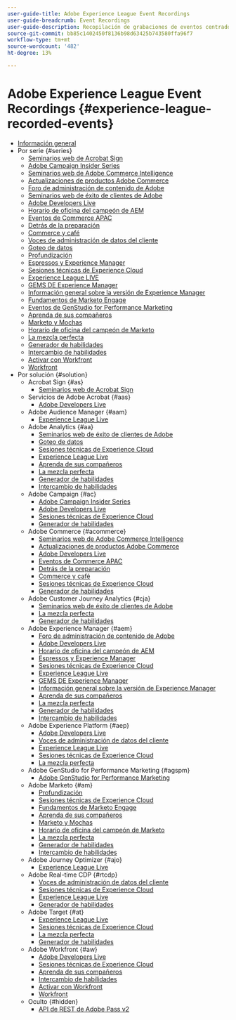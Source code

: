 ```yaml
---
user-guide-title: Adobe Experience League Event Recordings
user-guide-breadcrumb: Event Recordings
user-guide-description: Recopilación de grabaciones de eventos centrados en el uso de productos de Adobe Enterprise
source-git-commit: bb85c1402450f8136b98d63425b743580ffa96f7
workflow-type: tm+mt
source-wordcount: '482'
ht-degree: 13%

---
```



# Adobe Experience League Event Recordings {#experience-league-recorded-events}

+ [Información general](overview.md)
+ Por serie {#series}
   + [Seminarios web de Acrobat Sign](https://experienceleague.adobe.com/docs/events/acrobat-sign-webinars/overview.html?lang=es)
   + [Adobe Campaign Insider Series](https://experienceleague.adobe.com/docs/events/adobe-campaign-insider-recordings/overview.html?lang=es)
   + [Seminarios web de Adobe Commerce Intelligence](https://experienceleague.adobe.com/docs/events/mbi-webinars-recordings/overview.html?lang=es)
   + [Actualizaciones de productos Adobe Commerce](https://experienceleague.adobe.com/docs/events/adobe-commerce-product-update-recordings/overview.html?lang=es)
   + [Foro de administración de contenido de Adobe](https://experienceleague.adobe.com/docs/events/adobe-content-management-forum-recordings/overview.html?lang=es)
   + [Seminarios web de éxito de clientes de Adobe](https://experienceleague.adobe.com/docs/events/adobe-customer-success-webinar-recordings/overview.html?lang=es)
   + [Adobe Developers Live](https://experienceleague.adobe.com/docs/events/adobe-developers-live-recordings/overview.html?lang=es)
   + [Horario de oficina del campeón de AEM](https://experienceleague.adobe.com/docs/events/aem-champion-office-hours/overview.html?lang=es)
   + [Eventos de Commerce APAC](https://experienceleague.adobe.com/docs/events/apac-commerce-recordings/overview.html?lang=es)
   + [Detrás de la preparación](https://experienceleague.adobe.com/docs/events/behind-the-brew-recordings/overview.html?lang=es)
   + [Commerce y café](https://experienceleague.adobe.com/docs/events/commerce-and-coffee-recordings/overview.html?lang=es)
   + [Voces de administración de datos del cliente](https://experienceleague.adobe.com/docs/events/customer-data-management-voices-recordings/overview.html?lang=es)
   + [Goteo de datos](https://experienceleague.adobe.com/docs/events/data-drip-recordings/overview.html?lang=es)
   + [Profundización](https://experienceleague.adobe.com/docs/events/deep-dives-recordings/overview.html?lang=es)
   + [Espressos y Experience Manager](https://experienceleague.adobe.com/docs/events/espressos-and-experience-manager-recordings/overview.html?lang=es)
   + [Sesiones técnicas de Experience Cloud](https://experienceleague.adobe.com/docs/events/tech-sessions/overview.html?lang=es)
   + [Experience League LIVE](https://experienceleague.adobe.com/docs/events/experience-league-live-recordings/overview.html?lang=es)
   + [GEMS DE Experience Manager](https://experienceleague.adobe.com/docs/events/experience-manager-gems-recordings/overview.html?lang=es)
   + [Información general sobre la versión de Experience Manager](https://experienceleague.adobe.com/docs/events/aemcs-release-update-recordings/overview.html?lang=es)
   + [Fundamentos de Marketo Engage](https://experienceleague.adobe.com/es/docs/events/foundations-of-marketo-engage-webinars/overview)
   + [Eventos de GenStudio for Performance Marketing](https://experienceleague.adobe.com/docs/events/genstudio-for-performance-marketing-events/overview.html?lang=es)
   + [Aprenda de sus compañeros](https://experienceleague.adobe.com/docs/events/learn-from-your-peers-recordings/overview.html?lang=es)
   + [Marketo y Mochas](https://experienceleague.adobe.com/docs/events/marketo-and-mochas-recordings/overview.html?lang=es)
   + [Horario de oficina del campeón de Marketo](https://experienceleague.adobe.com/docs/events/marketo-champion-office-hours/overview.html?lang=es)
   + [La mezcla perfecta](https://experienceleague.adobe.com/docs/events/perfect-blend/overview.html)
   + [Generador de habilidades](https://experienceleague.adobe.com/docs/events/skill-builder-recordings/overview.html?lang=es)
   + [Intercambio de habilidades](https://experienceleague.adobe.com/docs/events/the-skill-exchange-recordings/overview.html?lang=es)
   + [Activar con Workfront](https://experienceleague.adobe.com/docs/events/wake-up-with-workfront-recordings/overview.html?lang=es)
   + [Workfront](https://experienceleague.adobe.com/docs/events/workfront-recordings/overview.html?lang=es)
+ Por solución {#solution}
   + Acrobat Sign {#as}
      + [Seminarios web de Acrobat Sign](https://experienceleague.adobe.com/docs/events/acrobat-sign-webinars/overview.html?lang=es)
   + Servicios de Adobe Acrobat {#aas}
      + [Adobe Developers Live](https://experienceleague.adobe.com/docs/events/adobe-developers-live-recordings/overview.html?lang=es)
   + Adobe Audience Manager {#aam}
      + [Experience League Live](https://experienceleague.adobe.com/docs/events/experience-league-live-recordings/overview.html?lang=es)
   + Adobe Analytics {#aa}
      + [Seminarios web de éxito de clientes de Adobe](https://experienceleague.adobe.com/docs/events/adobe-customer-success-webinar-recordings/overview.html?lang=es)
      + [Goteo de datos](https://experienceleague.adobe.com/docs/events/data-drip-recordings/overview.html?lang=es)
      + [Sesiones técnicas de Experience Cloud](https://experienceleague.adobe.com/docs/events/tech-sessions/overview.html?lang=es)
      + [Experience League Live](https://experienceleague.adobe.com/docs/events/experience-league-live-recordings/overview.html?lang=es)
      + [Aprenda de sus compañeros](https://experienceleague.adobe.com/docs/events/learn-from-your-peers-recordings/overview.html?lang=es)
      + [La mezcla perfecta](https://experienceleague.adobe.com/docs/events/perfect-blend/overview.html)
      + [Generador de habilidades](https://experienceleague.adobe.com/docs/events/skill-builder-recordings/overview.html?lang=es)
      + [Intercambio de habilidades](https://experienceleague.adobe.com/docs/events/the-skill-exchange-recordings/overview.html?lang=es)
   + Adobe Campaign {#ac}
      + [Adobe Campaign Insider Series](https://experienceleague.adobe.com/docs/events/adobe-campaign-insider-recordings/overview.html?lang=es)
      + [Adobe Developers Live](https://experienceleague.adobe.com/docs/events/adobe-developers-live-recordings/overview.html?lang=es)
      + [Sesiones técnicas de Experience Cloud](https://experienceleague.adobe.com/docs/events/tech-sessions/overview.html?lang=es)
      + [Generador de habilidades](https://experienceleague.adobe.com/docs/events/skill-builder-recordings/overview.html?lang=es)
   + Adobe Commerce {#acommerce}
      + [Seminarios web de Adobe Commerce Intelligence](https://experienceleague.adobe.com/docs/events/mbi-webinars-recordings/overview.html?lang=es)
      + [Actualizaciones de productos Adobe Commerce](https://experienceleague.adobe.com/docs/events/adobe-commerce-product-update-recordings/overview.html?lang=es)
      + [Adobe Developers Live](https://experienceleague.adobe.com/docs/events/adobe-developers-live-recordings/overview.html?lang=es)
      + [Eventos de Commerce APAC](https://experienceleague.adobe.com/docs/events/apac-commerce-recordings/overview.html?lang=es)
      + [Detrás de la preparación](https://experienceleague.adobe.com/docs/events/behind-the-brew-recordings/overview.html?lang=es)
      + [Commerce y café](https://experienceleague.adobe.com/docs/events/commerce-and-coffee-recordings/overview.html?lang=es)
      + [Sesiones técnicas de Experience Cloud](https://experienceleague.adobe.com/docs/events/tech-sessions/overview.html?lang=es)
      + [Generador de habilidades](https://experienceleague.adobe.com/docs/events/skill-builder-recordings/overview.html?lang=es)
   + Adobe Customer Journey Analytics {#cja}
      + [Seminarios web de éxito de clientes de Adobe](https://experienceleague.adobe.com/docs/events/adobe-customer-success-webinar-recordings/overview.html?lang=es)
      + [La mezcla perfecta](https://experienceleague.adobe.com/docs/events/perfect-blend/overview.html)
      + [Generador de habilidades](https://experienceleague.adobe.com/docs/events/skill-builder-recordings/overview.html?lang=es)
   + Adobe Experience Manager {#aem}
      + [Foro de administración de contenido de Adobe](https://experienceleague.adobe.com/docs/events/adobe-content-management-forum-recordings/overview.html?lang=es)
      + [Adobe Developers Live](https://experienceleague.adobe.com/docs/events/adobe-developers-live-recordings/overview.html?lang=es)
      + [Horario de oficina del campeón de AEM](https://experienceleague.adobe.com/docs/events/aem-champion-office-hours/overview.html?lang=es)
      + [Espressos y Experience Manager](https://experienceleague.adobe.com/docs/events/espressos-and-experience-manager-recordings/overview.html?lang=es)
      + [Sesiones técnicas de Experience Cloud](https://experienceleague.adobe.com/docs/events/tech-sessions/overview.html?lang=es)
      + [Experience League Live](https://experienceleague.adobe.com/docs/events/experience-league-live-recordings/overview.html?lang=es)
      + [GEMS DE Experience Manager](https://experienceleague.adobe.com/docs/events/experience-manager-gems-recordings/overview.html?lang=es)
      + [Información general sobre la versión de Experience Manager](https://experienceleague.adobe.com/docs/events/aemcs-release-update-recordings/overview.html?lang=es)
      + [Aprenda de sus compañeros](https://experienceleague.adobe.com/docs/events/learn-from-your-peers-recordings/overview.html?lang=es)
      + [La mezcla perfecta](https://experienceleague.adobe.com/docs/events/perfect-blend/overview.html)
      + [Generador de habilidades](https://experienceleague.adobe.com/docs/events/skill-builder-recordings/overview.html?lang=es)
      + [Intercambio de habilidades](https://experienceleague.adobe.com/docs/events/the-skill-exchange-recordings/overview.html?lang=es)
   + Adobe Experience Platform {#aep}
      + [Adobe Developers Live](https://experienceleague.adobe.com/docs/events/adobe-developers-live-recordings/overview.html?lang=es)
      + [Voces de administración de datos del cliente](https://experienceleague.adobe.com/docs/events/customer-data-management-voices-recordings/overview.html?lang=es)
      + [Experience League Live](https://experienceleague.adobe.com/docs/events/experience-league-live-recordings/overview.html?lang=es)
      + [Sesiones técnicas de Experience Cloud](https://experienceleague.adobe.com/docs/events/tech-sessions/overview.html?lang=es)
      + [La mezcla perfecta](https://experienceleague.adobe.com/docs/events/perfect-blend/overview.html)
   + Adobe GenStudio for Performance Marketing {#agspm}
      + [Adobe GenStudio for Performance Marketing](https://experienceleague.adobe.com/docs/events/genstudio-for-performance-marketing-events/overview.html?lang=es)
   + Adobe Marketo {#am}
      + [Profundización](https://experienceleague.adobe.com/docs/events/deep-dives-recordings/overview.html?lang=es)
      + [Sesiones técnicas de Experience Cloud](https://experienceleague.adobe.com/docs/events/tech-sessions/overview.html?lang=es)
      + [Fundamentos de Marketo Engage](https://experienceleague.adobe.com/es/docs/events/foundations-of-marketo-engage-webinars/overview)
      + [Aprenda de sus compañeros](https://experienceleague.adobe.com/docs/events/learn-from-your-peers-recordings/overview.html?lang=es)
      + [Marketo y Mochas](https://experienceleague.adobe.com/docs/events/marketo-and-mochas-recordings/overview.html?lang=es)
      + [Horario de oficina del campeón de Marketo](https://experienceleague.adobe.com/docs/events/marketo-champion-office-hours/overview.html?lang=es)
      + [La mezcla perfecta](https://experienceleague.adobe.com/docs/events/perfect-blend/overview.html)
      + [Generador de habilidades](https://experienceleague.adobe.com/docs/events/skill-builder-recordings/overview.html?lang=es)
      + [Intercambio de habilidades](https://experienceleague.adobe.com/docs/events/the-skill-exchange-recordings/overview.html?lang=es)
   + Adobe Journey Optimizer {#ajo}
      + [Experience League Live](https://experienceleague.adobe.com/docs/events/experience-league-live-recordings/overview.html?lang=es)
   + Adobe Real-time CDP {#rtcdp}
      + [Voces de administración de datos del cliente](https://experienceleague.adobe.com/docs/events/customer-data-management-voices-recordings/overview.html?lang=es)
      + [Sesiones técnicas de Experience Cloud](https://experienceleague.adobe.com/docs/events/tech-sessions/overview.html?lang=es)
      + [Experience League Live](https://experienceleague.adobe.com/docs/events/experience-league-live-recordings/overview.html?lang=es)
      + [Generador de habilidades](https://experienceleague.adobe.com/docs/events/skill-builder-recordings/overview.html?lang=es)
   + Adobe Target {#at}
      + [Experience League Live](https://experienceleague.adobe.com/docs/events/experience-league-live-recordings/overview.html?lang=es)
      + [Sesiones técnicas de Experience Cloud](https://experienceleague.adobe.com/docs/events/tech-sessions/overview.html?lang=es)
      + [La mezcla perfecta](https://experienceleague.adobe.com/docs/events/perfect-blend/overview.html)
      + [Generador de habilidades](https://experienceleague.adobe.com/docs/events/skill-builder-recordings/overview.html?lang=es)
   + Adobe Workfront {#aw}
      + [Adobe Developers Live](https://experienceleague.adobe.com/docs/events/adobe-developers-live-recordings/overview.html?lang=es)
      + [Sesiones técnicas de Experience Cloud](https://experienceleague.adobe.com/docs/events/tech-sessions/overview.html?lang=es)
      + [Aprenda de sus compañeros](https://experienceleague.adobe.com/docs/events/learn-from-your-peers-recordings/overview.html?lang=es)
      + [Intercambio de habilidades](https://experienceleague.adobe.com/docs/events/the-skill-exchange-recordings/overview.html?lang=es)
      + [Activar con Workfront](https://experienceleague.adobe.com/docs/events/wake-up-with-workfront-recordings/overview.html?lang=es)
      + [Workfront](https://experienceleague.adobe.com/docs/events/workfront-recordings/overview.html?lang=es)
   + Oculto {#hidden}
      + [API de REST de Adobe Pass v2](../single-events/adobe-pass-rest-api-v2.md)